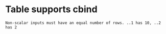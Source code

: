 # Table supports cbind

    Non-scalar inputs must have an equal number of rows. ..1 has 10, ..2 has 2


